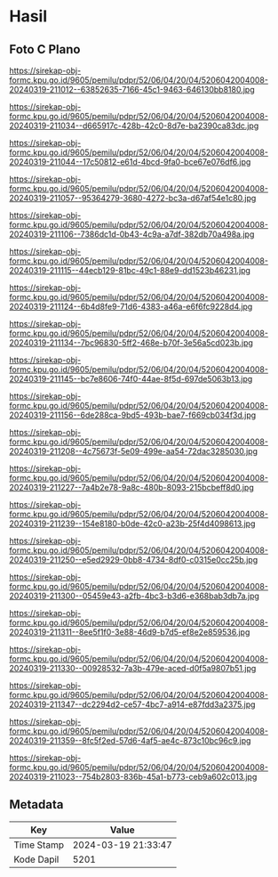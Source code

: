 # Hasil

## Foto C Plano

https://sirekap-obj-formc.kpu.go.id/9605/pemilu/pdpr/52/06/04/20/04/5206042004008-20240319-211012--63852635-7166-45c1-9463-646130bb8180.jpg

https://sirekap-obj-formc.kpu.go.id/9605/pemilu/pdpr/52/06/04/20/04/5206042004008-20240319-211034--d665917c-428b-42c0-8d7e-ba2390ca83dc.jpg

https://sirekap-obj-formc.kpu.go.id/9605/pemilu/pdpr/52/06/04/20/04/5206042004008-20240319-211044--17c50812-e61d-4bcd-9fa0-bce67e076df6.jpg

https://sirekap-obj-formc.kpu.go.id/9605/pemilu/pdpr/52/06/04/20/04/5206042004008-20240319-211057--95364279-3680-4272-bc3a-d67af54e1c80.jpg

https://sirekap-obj-formc.kpu.go.id/9605/pemilu/pdpr/52/06/04/20/04/5206042004008-20240319-211106--7386dc1d-0b43-4c9a-a7df-382db70a498a.jpg

https://sirekap-obj-formc.kpu.go.id/9605/pemilu/pdpr/52/06/04/20/04/5206042004008-20240319-211115--44ecb129-81bc-49c1-88e9-dd1523b46231.jpg

https://sirekap-obj-formc.kpu.go.id/9605/pemilu/pdpr/52/06/04/20/04/5206042004008-20240319-211124--6b4d8fe9-71d6-4383-a46a-e6f6fc9228d4.jpg

https://sirekap-obj-formc.kpu.go.id/9605/pemilu/pdpr/52/06/04/20/04/5206042004008-20240319-211134--7bc96830-5ff2-468e-b70f-3e56a5cd023b.jpg

https://sirekap-obj-formc.kpu.go.id/9605/pemilu/pdpr/52/06/04/20/04/5206042004008-20240319-211145--bc7e8606-74f0-44ae-8f5d-697de5063b13.jpg

https://sirekap-obj-formc.kpu.go.id/9605/pemilu/pdpr/52/06/04/20/04/5206042004008-20240319-211156--6de288ca-9bd5-493b-bae7-f669cb034f3d.jpg

https://sirekap-obj-formc.kpu.go.id/9605/pemilu/pdpr/52/06/04/20/04/5206042004008-20240319-211208--4c75673f-5e09-499e-aa54-72dac3285030.jpg

https://sirekap-obj-formc.kpu.go.id/9605/pemilu/pdpr/52/06/04/20/04/5206042004008-20240319-211227--7a4b2e78-9a8c-480b-8093-215bcbeff8d0.jpg

https://sirekap-obj-formc.kpu.go.id/9605/pemilu/pdpr/52/06/04/20/04/5206042004008-20240319-211239--154e8180-b0de-42c0-a23b-25f4d4098613.jpg

https://sirekap-obj-formc.kpu.go.id/9605/pemilu/pdpr/52/06/04/20/04/5206042004008-20240319-211250--e5ed2929-0bb8-4734-8df0-c0315e0cc25b.jpg

https://sirekap-obj-formc.kpu.go.id/9605/pemilu/pdpr/52/06/04/20/04/5206042004008-20240319-211300--05459e43-a2fb-4bc3-b3d6-e368bab3db7a.jpg

https://sirekap-obj-formc.kpu.go.id/9605/pemilu/pdpr/52/06/04/20/04/5206042004008-20240319-211311--8ee5f1f0-3e88-46d9-b7d5-ef8e2e859536.jpg

https://sirekap-obj-formc.kpu.go.id/9605/pemilu/pdpr/52/06/04/20/04/5206042004008-20240319-211330--00928532-7a3b-479e-aced-d0f5a9807b51.jpg

https://sirekap-obj-formc.kpu.go.id/9605/pemilu/pdpr/52/06/04/20/04/5206042004008-20240319-211347--dc2294d2-ce57-4bc7-a914-e87fdd3a2375.jpg

https://sirekap-obj-formc.kpu.go.id/9605/pemilu/pdpr/52/06/04/20/04/5206042004008-20240319-211359--8fc5f2ed-57d6-4af5-ae4c-873c10bc96c9.jpg

https://sirekap-obj-formc.kpu.go.id/9605/pemilu/pdpr/52/06/04/20/04/5206042004008-20240319-211023--754b2803-836b-45a1-b773-ceb9a602c013.jpg


## Metadata

| Key        | Value               |
| ---------- | ------------------- |
| Time Stamp | 2024-03-19 21:33:47 |
| Kode Dapil | 5201                |




